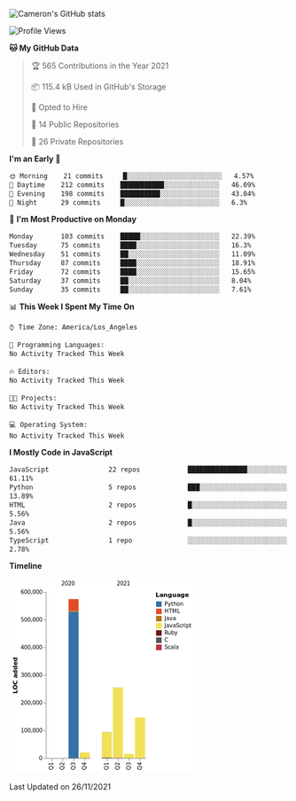 ![Cameron's GitHub stats](https://github-readme-stats.vercel.app/api?username=gouldcs&show_icons=true&theme=great-gatsby&show_icons=true&count_private=true)


<!--START_SECTION:waka-->
![Profile Views](http://img.shields.io/badge/Profile%20Views-1-blue)

**🐱 My GitHub Data** 

> 🏆 565 Contributions in the Year 2021
 > 
> 📦 115.4 kB Used in GitHub's Storage 
 > 
> 💼 Opted to Hire
 > 
> 📜 14 Public Repositories 
 > 
> 🔑 26 Private Repositories  
 > 
**I'm an Early 🐤** 

```text
🌞 Morning    21 commits     █░░░░░░░░░░░░░░░░░░░░░░░░   4.57% 
🌆 Daytime    212 commits    ███████████░░░░░░░░░░░░░░   46.09% 
🌃 Evening    198 commits    ██████████░░░░░░░░░░░░░░░   43.04% 
🌙 Night      29 commits     █░░░░░░░░░░░░░░░░░░░░░░░░   6.3%

```
📅 **I'm Most Productive on Monday** 

```text
Monday       103 commits    █████░░░░░░░░░░░░░░░░░░░░   22.39% 
Tuesday      75 commits     ████░░░░░░░░░░░░░░░░░░░░░   16.3% 
Wednesday    51 commits     ██░░░░░░░░░░░░░░░░░░░░░░░   11.09% 
Thursday     87 commits     ████░░░░░░░░░░░░░░░░░░░░░   18.91% 
Friday       72 commits     ████░░░░░░░░░░░░░░░░░░░░░   15.65% 
Saturday     37 commits     ██░░░░░░░░░░░░░░░░░░░░░░░   8.04% 
Sunday       35 commits     ██░░░░░░░░░░░░░░░░░░░░░░░   7.61%

```


📊 **This Week I Spent My Time On** 

```text
⌚︎ Time Zone: America/Los_Angeles

💬 Programming Languages: 
No Activity Tracked This Week

🔥 Editors: 
No Activity Tracked This Week

🐱‍💻 Projects: 
No Activity Tracked This Week

💻 Operating System: 
No Activity Tracked This Week

```

**I Mostly Code in JavaScript** 

```text
JavaScript               22 repos            ███████████████░░░░░░░░░░   61.11% 
Python                   5 repos             ███░░░░░░░░░░░░░░░░░░░░░░   13.89% 
HTML                     2 repos             █░░░░░░░░░░░░░░░░░░░░░░░░   5.56% 
Java                     2 repos             █░░░░░░░░░░░░░░░░░░░░░░░░   5.56% 
TypeScript               1 repo              ░░░░░░░░░░░░░░░░░░░░░░░░░   2.78%

```


**Timeline**

![Chart not found](https://raw.githubusercontent.com/gouldcs/gouldcs/main/charts/bar_graph.png) 


 Last Updated on 26/11/2021
<!--END_SECTION:waka-->

<!--
**gouldcs/gouldcs** is a ✨ _special_ ✨ repository because its `README.md` (this file) appears on your GitHub profile.

Here are some ideas to get you started:

- 🔭 I’m currently working on ...
- 🌱 I’m currently learning ...
- 👯 I’m looking to collaborate on ...
- 🤔 I’m looking for help with ...
- 💬 Ask me about ...
- 📫 How to reach me: ...
- 😄 Pronouns: ...
- ⚡ Fun fact: ...
-->
